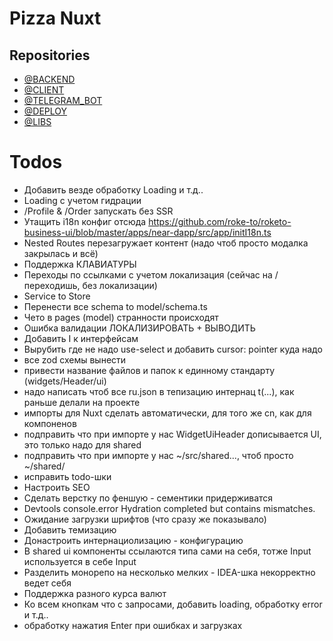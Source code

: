# Pizza Nuxt

## Repositories
- [@BACKEND](https://github.com/RASEM0N/Pizza-Backend)
- [@CLIENT](https://github.com/RASEM0N/Pizza-Client)
- [@TELEGRAM_BOT](https://github.com/RASEM0N/Pizza-TelegramBot)
- [@DEPLOY](https://github.com/RASEM0N/Pizza-Deploy)
- [@LIBS](https://github.com/RASEM0N/Pizza-Libs)

# Todos
- Добавить везде обработку Loading и т.д..
- Loading с учетом гидрации
- /Profile & /Order запускать без SSR
- Утащить i18n конфиг отсюда https://github.com/roke-to/roketo-business-ui/blob/master/apps/near-dapp/src/app/initI18n.ts
- Nested Routes перезагружает контент (надо чтоб просто модалка закрылась и всё)
- Поддержка КЛАВИАТУРЫ
- Переходы по ссылками с учетом локализация (сейчас на / переходишь, без локализации)
- Service to Store
- Перенести все schema to model/schema.ts
- Чето в pages (model) странности происходят
- Ошибка валидации ЛОКАЛИЗИРОВАТЬ + ВЫВОДИТЬ
- Добавить I к интерфейсам
- Вырубить где не надо use-select и добавить cursor: pointer куда надо
- все zod схемы вынести
- привести название файлов и папок к единному стандарту (widgets/Header/ui)
- надо написать чтоб все ru.json в тепизацию интернац t(...), как раньше делали на проекте
- импорты для Nuxt сделать автоматически, для того же cn, как для компоненов
- подправить что при импорте у нас WidgetUiHeader дописывается UI, это только надо для shared
- подправить что при импорте у нас ~/src/shared..., чтоб просто ~/shared/
- исправить todo-шки
- Настроить SEO
- Сделать верстку по феншую - сементики придерживатся
- Devtools console.error Hydration completed but contains mismatches.
- Ожидание загрузки шрифтов (что сразу же показывало)
- Добавить темизацию
- Донастроить интернациолизацию - конфигурацию
- В shared ui компоненты ссылаются типа сами на себя, тотже Input используется в себе Input
- Разделить монорепо на несколько мелких - IDEA-шка некорректно ведет себя
- Поддержка разного курса валют
- Ко всем кнопкам что с запросами, добавить loading, обработку error и т.д..
- обработку нажатия Enter при ошибках и загрузках
